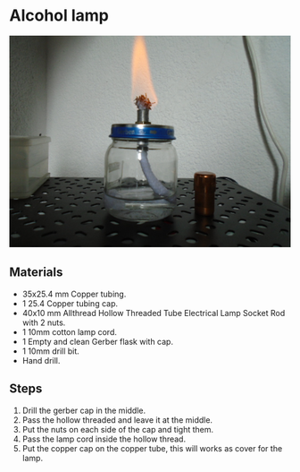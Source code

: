 # Alcohol lamp

![Alcohol lamp](alcohollamp.jpg)


## Materials
* 35x25.4 mm Copper tubing.
* 1 25.4 Copper tubing cap.
* 40x10 mm Allthread Hollow Threaded Tube Electrical Lamp Socket Rod with 2 nuts.
* 1 10mm cotton lamp cord.
* 1 Empty and clean Gerber flask with cap.
* 1 10mm drill bit.
* Hand drill.

## Steps
1. Drill the gerber cap in the middle.
2. Pass the hollow threaded and leave it at the middle.
3. Put the nuts on each side of the cap and tight them.
4. Pass the lamp cord inside the hollow thread.
5. Put the copper cap on the copper tube, this will works as cover for the lamp.
